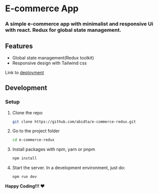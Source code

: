 # E-commerce App

### A simple e-commerce app with minimalist and responsive Ui with react. Redux for global state management.

## Features
- Global state management(Redux toolkit)
- Responsive design with Tailwind css

Link to [deployment](https://e-commerce-redux-abidta.vercel.app/)

## Development

### Setup

1. Clone the repo

   ```sh
   git clone https://github.com/abidta/e-commerce-redux.git
   ```
2. Go to the project folder

   ```sh
   cd e-commerce-redux
   ```
3. Install packages with npm, yarn or pnpm

   ```sh
   npm install
   ```
4. Start the server. In a development environment, just do:

   ```sh
   npm run dev
   ```

**Happy Coding!!! ❤️**

